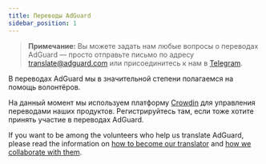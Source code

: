 ```yaml
---
title: Переводы AdGuard
sidebar_position: 1
---
```


> **Примечание:** Вы можете задать нам любые вопросы о переводах AdGuard — просто отправьте письмо по адресу [translate@adguard.com](mailto:translate@adguard.com) или присоединитесь к нам в [Telegram](https://t.me/joinchat/UVYTLcHbr8JmOGIy).

В переводах AdGuard мы в значительной степени полагаемся на помощь волонтёров.

На данный момент мы используем платформу [Crowdin](https://crowdin.com/) для управления переводами наших продуктов. Регистрируйтесь там, если тоже хотите принять участие в переводах AdGuard.

If you want to be among the volunteers who help us translate AdGuard, please read the information on [how to become our translator](../become-translator) and [how we collaborate with them](../rewards).